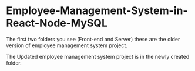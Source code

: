 # Employee-Management-System-in-React-Node-MySQL
The first two folders you see (Front-end and Server) these are the older version of employee management system project.

The Updated employee management system project is in the newly created folder.
